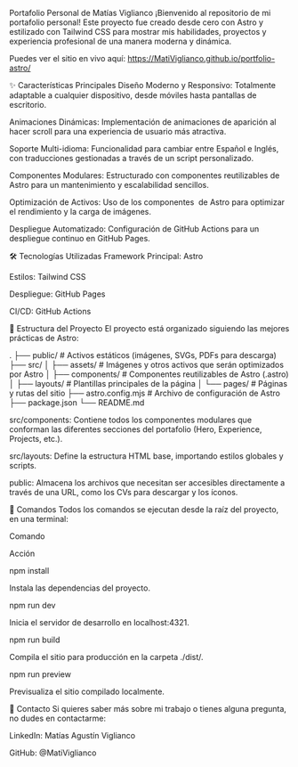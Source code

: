 Portafolio Personal de Matías Viglianco
¡Bienvenido al repositorio de mi portafolio personal! Este proyecto fue creado desde cero con Astro y estilizado con Tailwind CSS para mostrar mis habilidades, proyectos y experiencia profesional de una manera moderna y dinámica.

Puedes ver el sitio en vivo aquí: https://MatiViglianco.github.io/portfolio-astro/

✨ Características Principales
Diseño Moderno y Responsivo: Totalmente adaptable a cualquier dispositivo, desde móviles hasta pantallas de escritorio.

Animaciones Dinámicas: Implementación de animaciones de aparición al hacer scroll para una experiencia de usuario más atractiva.

Soporte Multi-idioma: Funcionalidad para cambiar entre Español e Inglés, con traducciones gestionadas a través de un script personalizado.

Componentes Modulares: Estructurado con componentes reutilizables de Astro para un mantenimiento y escalabilidad sencillos.

Optimización de Activos: Uso de los componentes <Image> de Astro para optimizar el rendimiento y la carga de imágenes.

Despliegue Automatizado: Configuración de GitHub Actions para un despliegue continuo en GitHub Pages.

🛠️ Tecnologías Utilizadas
Framework Principal: Astro

Estilos: Tailwind CSS

Despliegue: GitHub Pages

CI/CD: GitHub Actions

🚀 Estructura del Proyecto
El proyecto está organizado siguiendo las mejores prácticas de Astro:

.
├── public/              # Activos estáticos (imágenes, SVGs, PDFs para descarga)
├── src/
│   ├── assets/          # Imágenes y otros activos que serán optimizados por Astro
│   ├── components/      # Componentes reutilizables de Astro (.astro)
│   ├── layouts/         # Plantillas principales de la página
│   └── pages/           # Páginas y rutas del sitio
├── astro.config.mjs     # Archivo de configuración de Astro
├── package.json
└── README.md

src/components: Contiene todos los componentes modulares que conforman las diferentes secciones del portafolio (Hero, Experience, Projects, etc.).

src/layouts: Define la estructura HTML base, importando estilos globales y scripts.

public: Almacena los archivos que necesitan ser accesibles directamente a través de una URL, como los CVs para descargar y los íconos.

🧞 Comandos
Todos los comandos se ejecutan desde la raíz del proyecto, en una terminal:

Comando

Acción

npm install

Instala las dependencias del proyecto.

npm run dev

Inicia el servidor de desarrollo en localhost:4321.

npm run build

Compila el sitio para producción en la carpeta ./dist/.

npm run preview

Previsualiza el sitio compilado localmente.

👀 Contacto
Si quieres saber más sobre mi trabajo o tienes alguna pregunta, no dudes en contactarme:

LinkedIn: Matías Agustín Viglianco

GitHub: @MatiViglianco
